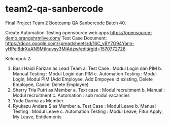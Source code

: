 # team2-qa-sanbercode

Final Project Team 2 Bootcamp QA Sanbercode Batch 40.

Create Automation Testing opensource web apps https://opensource-demo.orangehrmlive.com/
Test Case Document: https://docs.google.com/spreadsheets/d/16C_yBY7G94Yann-yHPei8drXuAN9Mtlnuvsy3MiAdzw/edit#gid=1570772728

Kelompok 2:

1. Basil Haidi Farizan as Lead Team
   a. Test Case : Modul Login dan PIM
   b. Manual Testing : Modul Login dan PIM
   c. Automation Testing : Modul Login, Modul PIM (Add Employee, Add Empoyee id existing, Delete Employee, Cancel Delete Employee)
2. Sherry Tria Putri as Member
   a. Text case : Modul recruitment 
   b. Manual : Modul recruitment 
   c. Automation : sub modul vacancies
3. Yuda Darma as Member
4. Ryukazu Andara S as Member
   a. Test Case : Modul Leave
   b. Manual Testing : Modul Leave
   c. Automation Testing : Modul Leave, Fitur Apply, My Leave, Entitlements

